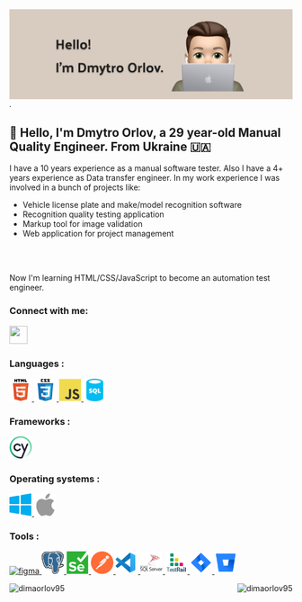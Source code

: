 <div class="hero-img-section">
    <img src="img/banner.png"  align="right" alt="Coding">
</div>

_._

<div class="header-section" style="height:10%;width: 100%;" >
    <h2 >
👋 Hello, I'm Dmytro Orlov, a 29 year-old Manual Quality Engineer. From Ukraine 🇺🇦
    </h2>
</div>

<div class="hero-top-section"">
 <div class="hero-top-txt">
 <p>
 I have a 10 years experience as a manual software tester. Also I have a 4+ years experience as Data transfer engineer.
 In my work experience I was involved in a bunch of projects like:
</p>
 <ul>
  <li>Vehicle license plate and make/model recognition software</li> 
  <li>Recognition quality testing application</li>
  <li>Markup tool for image validation</li>
  <li>Web application for project management</li>
 </ul> 
 <br>
 <br>
 <p>
 Now I'm learning HTML/CSS/JavaScript to become an automation test engineer. 
</p>

 </div>

<div class="hero-body-section">
    <div class="social-media-section">
        <h3>Connect with me:</h3>
        <p>
         <a href="https://www.linkedin.com/in/dmytro-a-orlov/" target="blank">
<img height="32" width="32" src="https://cdn.simpleicons.org/linkedin/[COLOR]" />
         </a>
        </p>
    </div>
    <div class="language-section">
        <h3 align="left">Languages :</h3>
        <p aligh="left">
         <a href="https://www.w3.org/html/" target="_blank" rel="noreferrer"> 
            <img src="https://raw.githubusercontent.com/devicons/devicon/master/icons/html5/html5-original-wordmark.svg" alt="html5" width="40" height="40"/> 
         </a>
         <a href="https://www.w3schools.com/css/" target="_blank" rel="noreferrer"> 
            <img src="https://raw.githubusercontent.com/devicons/devicon/master/icons/css3/css3-original-wordmark.svg" alt="css3" width="40" height="40"/> 
         </a>
         <a href="https://developer.mozilla.org/en-US/docs/Web/JavaScript" target="_blank" rel="noreferrer">
             <img src="https://raw.githubusercontent.com/devicons/devicon/master/icons/javascript/javascript-original.svg" alt="javascript" width="40" height="40"/> 
         </a>
         <a href="https://www.w3schools.com/sql/" target="_blank" rel="noreferrer">
             <img src="./svg/sql.svg" alt="sql" width="40" height="40"/>
         </a>
        </p>
    </div>
    <div class="framework-section">
        <h3>Frameworks :</h3>
        <p >
            <a href="https://www.cypress.io" target="_blank" rel="noreferrer" >
                 <img src="./svg/cypress.svg" alt="cypress" width="40" height="40"/> 
            </a>
        </p>
    </div>
    <div class="os-section">
        <h3>Operating systems :</h3>
        <p >
            <a href="https://www.microsoft.com/software-download/windows11" target="_blank" rel="noreferrer" >
                 <img src="./svg/windows.svg" alt="windows" width="40" height="40"/> 
            </a> 
            <a href="https://www.apple.com/at/macos/sonoma/" target="_blank" rel="noreferrer"> 
                <img src="./svg/macos.svg" alt="macos" width="40" height="40"/> 
            </a>
        </p>
    </div>
    <div class="tools-section">
        <h3 align="left">Tools :</h3>
        <p align="left"> 
            <a href="https://www.figma.com/" target="_blank" rel="noreferrer"> 
                <img src="https://www.vectorlogo.zone/logos/figma/figma-icon.svg" alt="figma" width="40" height="40"/> 
            </a>  
            <a href="https://www.pgadmin.org/" target="_blank" rel="noreferrer"> 
                <img src="./svg/psql.svg" alt="postgres" width="40" height="40"/> 
            </a>  
            <a href="https://www.selenium.dev/selenium-ide/" target="_blank" rel="noreferrer"> 
                <img src="./svg/selenium.svg" alt="selenium" width="40" height="40"/> 
            </a>  
            <a href="https://www.postman.com/" target="_blank" rel="noreferrer"> 
                <img src="./svg/postman.svg" alt="postman" width="40" height="40"/> 
            </a>
            <a href="https://code.visualstudio.com/" target="_blank" rel="noreferrer"> 
                <img src="./svg/vscode.svg" alt="vscode" width="40" height="40"/> 
            </a>   
            <a href="https://www.microsoft.com/en-us/sql-server/sql-server-downloads" target="_blank" rel="noreferrer"> 
                <img src="./svg/mssql.svg" alt="mssql" width="40" height="40"/> 
            </a>   
            <a href="https://test.testrail.io/index.php?/auth/login" target="_blank" rel="noreferrer"> 
                <img src="./svg/testrail.svg" alt="testrail" width="40" height="40"/> 
            </a>  
            <a href="https://www.atlassian.com/software/jira" target="_blank" rel="noreferrer"> 
                <img src="./svg/jira.svg" alt="jira" width="40" height="40"/> 
            </a>   
            <a href="https://bitbucket.org/" target="_blank" rel="noreferrer"> 
                <img src="./svg/bitbucket.svg" alt="bitbucket" width="40" height="40"/> 
            </a> 
        </p>
    </div>
</div>

<div class="footer-section">
    <p><img align="left" src="https://github-readme-stats.vercel.app/api/top-langs?username=dimaorlov95&show_icons=true&locale=en&layout=compact" alt="dimaorlov95" /></p>
    <p>&nbsp;<img align="right" src="https://github-readme-stats.vercel.app/api?username=dimaorlov95&show_icons=true&locale=en" alt="dimaorlov95" /></p>
</div>
